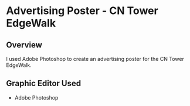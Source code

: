 # Advertising Poster - CN Tower EdgeWalk

## Overview
I used Adobe Photoshop to create an advertising poster for the CN Tower EdgeWalk. 

## Graphic Editor Used
- Adobe Photoshop
